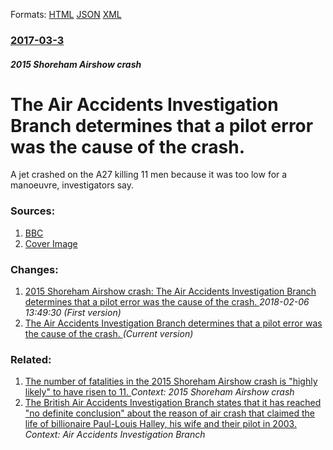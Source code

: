 
Formats: [HTML](/news/2017/03/3/the-air-accidents-investigation-branch-determines-that-a-pilot-error-was-the-cause-of-the-crash.html)  [JSON](/news/2017/03/3/the-air-accidents-investigation-branch-determines-that-a-pilot-error-was-the-cause-of-the-crash.json)  [XML](/news/2017/03/3/the-air-accidents-investigation-branch-determines-that-a-pilot-error-was-the-cause-of-the-crash.xml)  

### [2017-03-3](/news/2017/03/3/index.md)

##### 2015 Shoreham Airshow crash
# The Air Accidents Investigation Branch determines that a pilot error was the cause of the crash. 

A jet crashed on the A27 killing 11 men because it was too low for a manoeuvre, investigators say.


### Sources:

1. [BBC](http://www.bbc.co.uk/news/uk-england-sussex-39105085)
1. [Cover Image](http://ichef-1.bbci.co.uk/news/1024/cpsprodpb/D31A/production/_94924045_shoreham_car.jpg)

### Changes:

1. [2015 Shoreham Airshow crash: The Air Accidents Investigation Branch determines that a pilot error was the cause of the crash. ](/news/2017/03/3/2015-shoreham-airshow-crash-the-air-accidents-investigation-branch-determines-that-a-pilot-error-was-the-cause-of-the-crash.md) _2018-02-06 13:49:30 (First version)_
1. [The Air Accidents Investigation Branch determines that a pilot error was the cause of the crash. ](/news/2017/03/3/the-air-accidents-investigation-branch-determines-that-a-pilot-error-was-the-cause-of-the-crash.md) _(Current version)_

### Related:

1. [The number of fatalities in the 2015 Shoreham Airshow crash is "highly likely" to have risen to 11. ](/news/2015/08/23/the-number-of-fatalities-in-the-2015-shoreham-airshow-crash-is-highly-likely-to-have-risen-to-11.md) _Context: 2015 Shoreham Airshow crash_
2. [ The British Air Accidents Investigation Branch states that it has reached "no definite conclusion" about the reason of air crash that claimed the life of billionaire Paul-Louis Halley, his wife and their pilot in 2003. ](/news/2005/05/12/the-british-air-accidents-investigation-branch-states-that-it-has-reached-no-definite-conclusion-about-the-reason-of-air-crash-that-claim.md) _Context: Air Accidents Investigation Branch_
